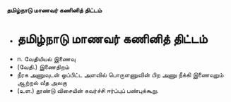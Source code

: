**தமிழ்நாடு மாணவர் கணினித் திட்டம்**
- # தமிழ்நாடு மாணவர் கணினித் திட்டம்
- n. வேதியியல் இணைவு
- (வேதி.) இணைதிறம்
- நீரக அணுவுடன் ஒப்பிட்ட அளவில் பொருளணுவின் பிற அணு நீக்கி இணைவுறும் ஆற்றல் வீத அலகு
- (உள.) தூண்டு விசையின் கவர்ச்சி ஈர்ப்புப் பண்புக்கூறு.

